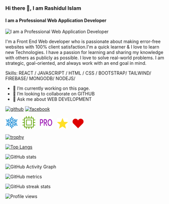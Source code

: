 ### Hi there 👋, I am Rashidul Islam
#### I am a Professional Web Application Developer
![I am a Professional Web Application Developer](https://scontent.fdac22-1.fna.fbcdn.net/v/t1.6435-9/s960x960/94506333_358355398456549_2633596327258226688_n.jpg?_nc_cat=106&ccb=1-5&_nc_sid=e3f864&_nc_eui2=AeEmBUDUhrnS_AnmbMwoaduhzEW4W2LM3D3MRbhbYszcPVjDLF0EdiShzOYmaVSU4Hp1uMrHju4p8gBHm92FDMNh&_nc_ohc=iJNv9-ScnF8AX8UfUJl&_nc_ht=scontent.fdac22-1.fna&oh=4731b7bf6432af2cd34f7360a6330a7b&oe=61A85E68)

I'm a Front End Web developer who is passionate about making error-free websites with 100% client satisfaction.I'm a quick learner & I love to learn new Technologies. I have a passion for learning and sharing my knowledge with others as publicly as possible. I love to solve real-world problems. I am strategic, goal-oriented, and always work with an end goal in mind.


Skills: REACT  / JAVASCRIPT  / HTML / CSS / BOOTSTRAP/ TAILWIND/ FIREBASE/  MONGODB/ NODEJS/

- 🔭 I’m currently working on this page. 
- 👯 I’m looking to collaborate on GITHUB 
- 💬 Ask me about WEB DEVELOPMENT 


[<img src='https://cdn.jsdelivr.net/npm/simple-icons@3.0.1/icons/github.svg' alt='github' height='40'>](https://github.com/rashidulrony)  [<img src='https://cdn.jsdelivr.net/npm/simple-icons@3.0.1/icons/facebook.svg' alt='facebook' height='40'>](https://www.facebook.com/rashidulrony2)  

<a href='https://archiveprogram.github.com/'><img src='https://raw.githubusercontent.com/acervenky/animated-github-badges/master/assets/acbadge.gif' width='40' height='40'></a> <a href='https://docs.github.com/en/developers'><img src='https://raw.githubusercontent.com/acervenky/animated-github-badges/master/assets/devbadge.gif' width='40' height='40'></a> <a href='https://github.com/pricing'><img src='https://raw.githubusercontent.com/acervenky/animated-github-badges/master/assets/pro.gif' width='40' height='40'></a> <a href='https://stars.github.com/'><img src='https://raw.githubusercontent.com/acervenky/animated-github-badges/master/assets/starbadge.gif' width='35' height='35'></a> <a href='https://docs.github.com/en/github/supporting-the-open-source-community-with-github-sponsors'><img src='https://raw.githubusercontent.com/acervenky/animated-github-badges/master/assets/sponsorbadge.gif' width='35' height='35'></a> 

[![trophy](https://github-profile-trophy.vercel.app/?username=rashidulrony)](https://github.com/ryo-ma/github-profile-trophy)

[![Top Langs](https://github-readme-stats.vercel.app/api/top-langs/?username=rashidulrony)](https://github.com/anuraghazra/github-readme-stats)

![GitHub stats](https://github-readme-stats.vercel.app/api?username=rashidulrony&show_icons=true&count_private=true)  

![GitHub Activity Graph](https://activity-graph.herokuapp.com/graph?username=rashidulrony)  

![GitHub metrics](https://metrics.lecoq.io/rashidulrony)  

![GitHub streak stats](https://github-readme-streak-stats.herokuapp.com/?user=rashidulrony)  

![Profile views](https://gpvc.arturio.dev/rashidulrony)  

